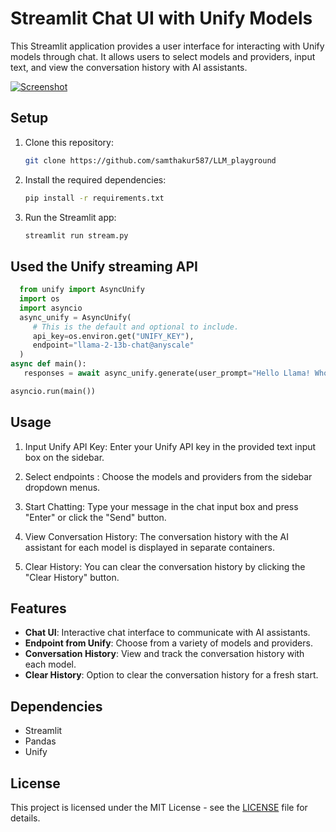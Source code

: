 
# Streamlit Chat UI with Unify Models

This Streamlit application provides a user interface for interacting with Unify models through chat. It allows users to select models and providers, input text, and view the conversation history with AI assistants.

<a href="https://unify-llm-playground.streamlit.app/" target="_blank">
  <img src="https://github.com/samthakur587/LLM_playground/blob/main/Screenshot%202024-04-23%20014842.png" alt="Screenshot">
</a>

## Setup

1. Clone this repository:

    ```bash
    git clone https://github.com/samthakur587/LLM_playground
    ```

2. Install the required dependencies:

    ```bash
    pip install -r requirements.txt
    ```

3. Run the Streamlit app:

    ```bash
    streamlit run stream.py
    ```

## Used the Unify streaming API
```python
  from unify import AsyncUnify
  import os
  import asyncio
  async_unify = AsyncUnify(
     # This is the default and optional to include.
     api_key=os.environ.get("UNIFY_KEY"),
     endpoint="llama-2-13b-chat@anyscale"
  )
async def main():
   responses = await async_unify.generate(user_prompt="Hello Llama! Who was Isaac Newton?")

asyncio.run(main())
```


## Usage

1. Input Unify API Key: Enter your Unify API key in the provided text input box on the sidebar.

2. Select endpoints : Choose the models and providers from the sidebar dropdown menus.

3. Start Chatting: Type your message in the chat input box and press "Enter" or click the "Send" button.

4. View Conversation History: The conversation history with the AI assistant for each model is displayed in separate containers.

5. Clear History: You can clear the conversation history by clicking the "Clear History" button.

## Features

- **Chat UI**: Interactive chat interface to communicate with AI assistants.
- **Endpoint from Unify**: Choose from a variety of models and providers.
- **Conversation History**: View and track the conversation history with each model.
- **Clear History**: Option to clear the conversation history for a fresh start.

## Dependencies

- Streamlit
- Pandas
- Unify

## License

This project is licensed under the MIT License - see the [LICENSE](LICENSE) file for details.
